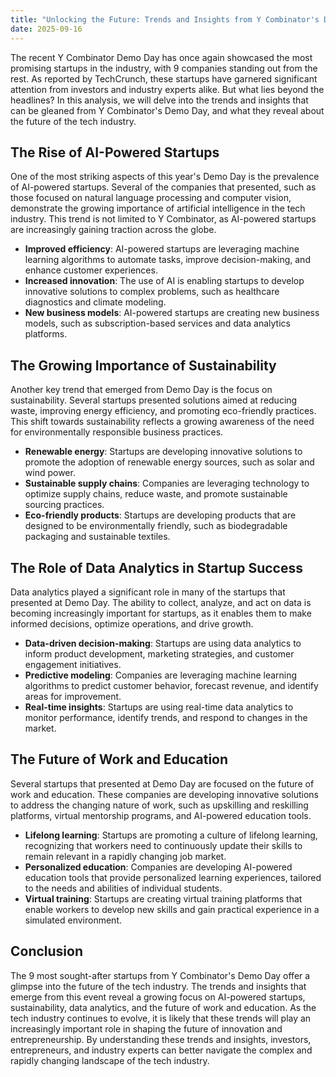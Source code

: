 ```yaml
---
title: "Unlocking the Future: Trends and Insights from Y Combinator's Demo Day"
date: 2025-09-16
---
```


The recent Y Combinator Demo Day has once again showcased the most promising startups in the industry, with 9 companies standing out from the rest. As reported by TechCrunch, these startups have garnered significant attention from investors and industry experts alike. But what lies beyond the headlines? In this analysis, we will delve into the trends and insights that can be gleaned from Y Combinator's Demo Day, and what they reveal about the future of the tech industry.

## The Rise of AI-Powered Startups
One of the most striking aspects of this year's Demo Day is the prevalence of AI-powered startups. Several of the companies that presented, such as those focused on natural language processing and computer vision, demonstrate the growing importance of artificial intelligence in the tech industry. This trend is not limited to Y Combinator, as AI-powered startups are increasingly gaining traction across the globe.

* **Improved efficiency**: AI-powered startups are leveraging machine learning algorithms to automate tasks, improve decision-making, and enhance customer experiences.
* **Increased innovation**: The use of AI is enabling startups to develop innovative solutions to complex problems, such as healthcare diagnostics and climate modeling.
* **New business models**: AI-powered startups are creating new business models, such as subscription-based services and data analytics platforms.

## The Growing Importance of Sustainability
Another key trend that emerged from Demo Day is the focus on sustainability. Several startups presented solutions aimed at reducing waste, improving energy efficiency, and promoting eco-friendly practices. This shift towards sustainability reflects a growing awareness of the need for environmentally responsible business practices.

* **Renewable energy**: Startups are developing innovative solutions to promote the adoption of renewable energy sources, such as solar and wind power.
* **Sustainable supply chains**: Companies are leveraging technology to optimize supply chains, reduce waste, and promote sustainable sourcing practices.
* **Eco-friendly products**: Startups are developing products that are designed to be environmentally friendly, such as biodegradable packaging and sustainable textiles.

## The Role of Data Analytics in Startup Success
Data analytics played a significant role in many of the startups that presented at Demo Day. The ability to collect, analyze, and act on data is becoming increasingly important for startups, as it enables them to make informed decisions, optimize operations, and drive growth.

* **Data-driven decision-making**: Startups are using data analytics to inform product development, marketing strategies, and customer engagement initiatives.
* **Predictive modeling**: Companies are leveraging machine learning algorithms to predict customer behavior, forecast revenue, and identify areas for improvement.
* **Real-time insights**: Startups are using real-time data analytics to monitor performance, identify trends, and respond to changes in the market.

## The Future of Work and Education
Several startups that presented at Demo Day are focused on the future of work and education. These companies are developing innovative solutions to address the changing nature of work, such as upskilling and reskilling platforms, virtual mentorship programs, and AI-powered education tools.

* **Lifelong learning**: Startups are promoting a culture of lifelong learning, recognizing that workers need to continuously update their skills to remain relevant in a rapidly changing job market.
* **Personalized education**: Companies are developing AI-powered education tools that provide personalized learning experiences, tailored to the needs and abilities of individual students.
* **Virtual training**: Startups are creating virtual training platforms that enable workers to develop new skills and gain practical experience in a simulated environment.

## Conclusion
The 9 most sought-after startups from Y Combinator's Demo Day offer a glimpse into the future of the tech industry. The trends and insights that emerge from this event reveal a growing focus on AI-powered startups, sustainability, data analytics, and the future of work and education. As the tech industry continues to evolve, it is likely that these trends will play an increasingly important role in shaping the future of innovation and entrepreneurship. By understanding these trends and insights, investors, entrepreneurs, and industry experts can better navigate the complex and rapidly changing landscape of the tech industry.
